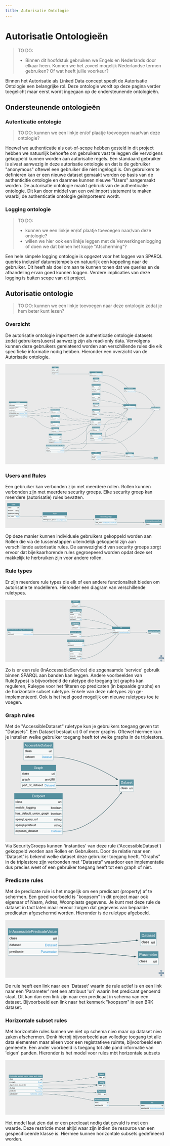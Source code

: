 ```yaml
---
title: Autorisatie Ontologie
---
```


# Autorisatie Ontologieën

> TO DO:
> - Binnen dit hoofdstuk gebruiken we Engels en Nederlands door elkaar heen. Kunnen we het zoveel mogelijk Nederlandse termen gebruiken? Of wat heeft jullie voorkeur? 

Binnen het Autorisatie als Linked Data concept speelt de Autorisatie Ontologie een belangrijke rol. Deze ontologie wordt op deze pagina verder toegelicht maar eerst wordt ingegaan op de ondersteunende ontologieën.

## Ondersteunende ontologieën

### Autenticatie ontologie
> TO DO: kunnen we een linkje en/of plaatje toevoegen naar/van deze ontologie? 

Hoewel we authenticatie als out-of-scope hebben gesteld in dit project hebben we natuurlijk behoefte om gebruikers vast te leggen die vervolgens gekoppeld kunnen worden aan autorisatie regels. Een standaard gebruiker is alvast aanwezig in deze autorisatie ontologie en dat is de gebruiker "anonymous" oftewel een gebruiker die niet ingelogd is. Om gebruikers te definieren kan er een nieuwe dataset gemaakt worden op basis van de authenticitie ontologie en daarmee kunnen nieuwe "Users" aangemaakt worden.
De autorisatie ontologie maakt gebruik van de authenticatie ontologie. Dit kan door middel van een owl:import statement te maken waarbij de authenticatie ontologie geimporteerd wordt.  

### Logging ontologie
> TO DO: 
> - kunnen we een linkje en/of plaatje toevoegen naar/van deze ontologie?
> - willen we hier ook een linkje leggen met de Verwerkingenlogging of doen we dat binnen het kopje "Afscherming"?

Een hele simpele logging ontologie is opgezet voor het loggen van SPARQL queries inclusief datumstempels en natuurlijk een koppeling naar de gebruiker. Dit heeft als doel om aan te kunnen tonen dat we queries en de afhandeling ervan goed kunnen loggen. Verdere implicaties van deze logging is buiten scope van dit project.

## Autorisatie ontologie
> TO DO: kunnen we een linkje toevoegen naar deze ontologie zodat je hem beter kunt lezen?  

### Overzicht
De autorisatie ontologie importeert de authenticatie ontologie datasets zodat gebruikers(users) aanwezig zijn als read-only data. Vervolgens kunnen deze gebruikers gerelateerd worden aan verschillende rules die elk specifieke informatie nodig hebben. Hieronder een overzicht van de Autorisatie ontologie. 

![authenticatie](images/AutOV2.png)


### Users and Rules
Een gebruiker kan verbonden zijn met meerdere rollen. Rollen kunnen verbonden zijn met meerdere security groeps. Elke security groep kan meerdere (autorisatie) rules bevatten. 
![Users](images/AutO1V2.png)

Op deze manier kunnen individuele gebruikers gekoppeld worden aan Rollen die via de tussenstappen uiteindelijk gekoppeld zijn aan verschillende autorisatie rules. De aanwezigheid van security groeps zorgt ervoor dat bijelkaarhorende rules gegroepeerd worden opdat deze set makkelijk te herbruiken zijn voor andere rollen. 

### Rule types
Er zijn meerdere rule types die elk of een andere functionaliteit bieden om autorisatie te modelleren. Hieronder een diagram van verschillende ruletypes. 

![Ruletypes](images/AutO2V2.png)

Zo is er een rule  (InAccessableService) die zogenaamde 'service' gebruik binnen SPARQL aan banden kan leggen. Andere voorbeelden van Rule(types) is bijvoorbeeld de ruletype die toegang tot graphs kan reguleren, Ruleype voor het filteren op predicaten (in bepaalde graphs) en de horizontale subset ruletype. Enkele van deze ruletypes zijn ge-implementeerd. Ook is het heel goed mogelijk om nieuwe ruletypes toe te voegen. 

### Graph rules
Met de "AccessibleDataset" ruletype kun je gebruikers toegang geven tot "Datasets". Een Dataset bestaat uit 0 of meer graphs. Oftewel hiermee kun je instellen welke gebruiker toegang heeft tot welke graphs in de triplestore. 
![Ruletypes](images/AutO3V2.png)
Via SecurityGroeps kunnen 'instanties' van deze rule ('AccessibleDataset') gekoppeld worden aan Rollen en Gebruikers. Door de relatie naar een 'Dataset' is bekend welke dataset deze gebruiker toegang heeft. "Graphs" in de triplestore zijn verbonden met "Datasets" waardoor een implementatie dus precies weet of een gebruiker toegang heeft tot een graph of niet.

### Predicate rules
Met de predicate rule is het mogelijk om een predicaat (property) af te schermen. Een goed voorbeeld is "koopsom" in dit project maar ook eigenaar of Naam, Adres, Woonplaats gegevens. Je kunt met deze rule de dataset in tact laten maar ervoor zorgen dat gegevens van bepaalde predicaten afgeschermd worden. Hieronder is de ruletype afgebeeld.

![Ruletypes](images/AutO4V2.png)

De rule heeft een link naar een 'Dataset' waarin de rule actief is en een link naar een 'Parameter' met een attribuut 'uri' waarin het predicaat genoemd staat. Dit kan dan een link zijn naar een predicaat in schema van een dataset. Bijvoorbeeld een link naar het kenmerk "koopsom" in een BRK dataset.



### Horizontale subset rules
Met horizontale rules kunnen we niet op schema nivo maar op dataset nivo zaken afschermen. Denk hierbij bijvoorbeeld aan volledige toegang tot alle data elementen maar alleen voor een registratieve ruimte, bijvoorbeeld een gemeente. Een ander voorbeeld is toegang tot alle pand informatie van 'eigen' panden. Hieronder is het model voor rules mbt horizontale subsets

![Ruletypes](images/AutO5V2.png)

Het model laat zien dat er een predicaat nodig dat gevuld is met een waarde. Deze restrictie moet altijd waar zijn indien de resource van een gespecificeerde klasse is. Hiermee kunnen horizontale subsets gedefineerd worden.




